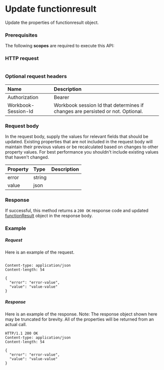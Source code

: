 # Update functionresult

Update the properties of functionresult object.
### Prerequisites
The following **scopes** are required to execute this API: 
### HTTP request
<!-- { "blockType": "ignored" } -->
```http

```
### Optional request headers
| Name       | Description|
|:-----------|:-----------|
| Authorization  | Bearer <code>|
| Workbook-Session-Id  | Workbook session Id that determines if changes are persisted or not. Optional.|

### Request body
In the request body, supply the values for relevant fields that should be updated. Existing properties that are not included in the request body will maintain their previous values or be recalculated based on changes to other property values. For best performance you shouldn't include existing values that haven't changed.

| Property	   | Type	|Description|
|:---------------|:--------|:----------|
|error|string||
|value|json||

### Response
If successful, this method returns a `200 OK` response code and updated [functionResult](../resources/functionresult.md) object in the response body.
### Example
##### Request
Here is an example of the request.
<!-- {
  "blockType": "request",
  "name": "update_functionresult"
}-->
```http

Content-type: application/json
Content-length: 54

{
  "error": "error-value",
  "value": "value-value"
}
```
##### Response
Here is an example of the response. Note: The response object shown here may be truncated for brevity. All of the properties will be returned from an actual call.
<!-- {
  "blockType": "response",
  "truncated": true,
  "@odata.type": "microsoft.graph.functionresult"
} -->
```http
HTTP/1.1 200 OK
Content-type: application/json
Content-length: 54

{
  "error": "error-value",
  "value": "value-value"
}
```

<!-- uuid: 8fcb5dbc-d5aa-4681-8e31-b001d5168d79
2015-10-25 14:57:30 UTC -->
<!-- {
  "type": "#page.annotation",
  "description": "Update functionresult",
  "keywords": "",
  "section": "documentation",
  "tocPath": ""
}-->